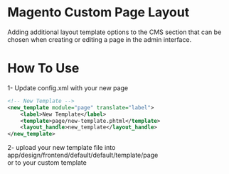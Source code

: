 # Magento Custom Page Layout
Adding additional layout template options to the CMS section that can be chosen when creating or editing a page in the admin interface.

# How To Use
1- Update config.xml with your new page
<br />
```xml
<!-- New Template -->
<new_template module="page" translate="label">
  	<label>New Template</label>
  	<template>page/new-template.phtml</template>
  	<layout_handle>new_template</layout_handle>
</new_template>
```
2- upload your new template file into app/design/frontend/default/default/template/page
<br />
or to your custom template

